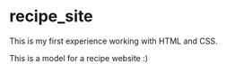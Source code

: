 # recipe_site

This is my first experience working with HTML and CSS. 

This is a model for a recipe website :)
